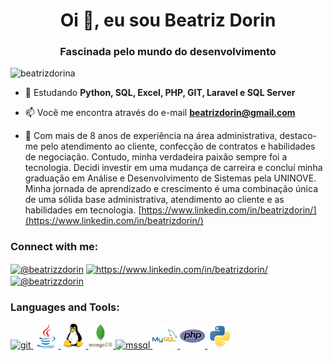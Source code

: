 <h1 align="center">Oi 👋, eu sou Beatriz Dorin</h1>
<h3 align="center">Fascinada pelo mundo do desenvolvimento</h3>

<p align="left"> <img src="https://komarev.com/ghpvc/?username=beatrizdorina&label=Profile%20views&color=0e75b6&style=flat" alt="beatrizdorina" /> </p>

- 🌱 Estudando **Python, SQL, Excel, PHP, GIT, Laravel e SQL Server**

- 📫 Você me encontra através do e-mail **beatrizdorin@gmail.com**

- 📄 Com mais de 8 anos de experiência na área administrativa, destaco-me pelo atendimento ao cliente, confecção de contratos e habilidades de negociação. Contudo, minha verdadeira paixão sempre foi a tecnologia. Decidi investir em uma mudança de carreira e concluí minha graduação em Análise e Desenvolvimento de Sistemas pela UNINOVE. Minha jornada de aprendizado e crescimento é uma combinação única de uma sólida base administrativa, atendimento ao cliente e as habilidades em tecnologia. [https://www.linkedin.com/in/beatrizdorin/](https://www.linkedin.com/in/beatrizdorin/)

<h3 align="left">Connect with me:</h3>
<p align="left">
<a href="https://twitter.com/@beatrizzdorin" target="blank"><img align="center" src="https://raw.githubusercontent.com/rahuldkjain/github-profile-readme-generator/master/src/images/icons/Social/twitter.svg" alt="@beatrizzdorin" height="30" width="40" /></a>
<a href="https://linkedin.com/in/https://www.linkedin.com/in/beatrizdorin/" target="blank"><img align="center" src="https://raw.githubusercontent.com/rahuldkjain/github-profile-readme-generator/master/src/images/icons/Social/linked-in-alt.svg" alt="https://www.linkedin.com/in/beatrizdorin/" height="30" width="40" /></a>
<a href="https://instagram.com/@beatrizzdorin" target="blank"><img align="center" src="https://raw.githubusercontent.com/rahuldkjain/github-profile-readme-generator/master/src/images/icons/Social/instagram.svg" alt="@beatrizzdorin" height="30" width="40" /></a>
</p>

<h3 align="left">Languages and Tools:</h3>
<p align="left"> <a href="https://git-scm.com/" target="_blank" rel="noreferrer"> <img src="https://www.vectorlogo.zone/logos/git-scm/git-scm-icon.svg" alt="git" width="40" height="40"/> </a> <a href="https://www.java.com" target="_blank" rel="noreferrer"> <img src="https://raw.githubusercontent.com/devicons/devicon/master/icons/java/java-original.svg" alt="java" width="40" height="40"/> </a> <a href="https://www.linux.org/" target="_blank" rel="noreferrer"> <img src="https://raw.githubusercontent.com/devicons/devicon/master/icons/linux/linux-original.svg" alt="linux" width="40" height="40"/> </a> <a href="https://www.mongodb.com/" target="_blank" rel="noreferrer"> <img src="https://raw.githubusercontent.com/devicons/devicon/master/icons/mongodb/mongodb-original-wordmark.svg" alt="mongodb" width="40" height="40"/> </a> <a href="https://www.microsoft.com/en-us/sql-server" target="_blank" rel="noreferrer"> <img src="https://www.svgrepo.com/show/303229/microsoft-sql-server-logo.svg" alt="mssql" width="40" height="40"/> </a> <a href="https://www.mysql.com/" target="_blank" rel="noreferrer"> <img src="https://raw.githubusercontent.com/devicons/devicon/master/icons/mysql/mysql-original-wordmark.svg" alt="mysql" width="40" height="40"/> </a> <a href="https://www.php.net" target="_blank" rel="noreferrer"> <img src="https://raw.githubusercontent.com/devicons/devicon/master/icons/php/php-original.svg" alt="php" width="40" height="40"/> </a> <a href="https://www.python.org" target="_blank" rel="noreferrer"> <img src="https://raw.githubusercontent.com/devicons/devicon/master/icons/python/python-original.svg" alt="python" width="40" height="40"/> </a> </p>



<!--
## Hi there 👋


**beatrizdorin/beatrizdorin** is a ✨ _special_ ✨ repository because its `README.md` (this file) appears on your GitHub profile.

Here are some ideas to get you started:

- 🔭 I’m currently working on ...
- 🌱 I’m currently learning ...
- 👯 I’m looking to collaborate on ...
- 🤔 I’m looking for help with ...
- 💬 Ask me about ...
- 📫 How to reach me: ...
- 😄 Pronouns: ...
- ⚡ Fun fact: ...
-->
